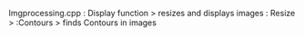 
Imgprocessing.cpp 
    : Display function > resizes and displays images 
    : Resize > 
    :Contours > finds Contours in images 
    